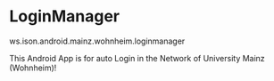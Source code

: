 LoginManager
===================

ws.ison.android.mainz.wohnheim.loginmanager


This Android App is for auto Login in the Network of University Mainz (Wohnheim)!
